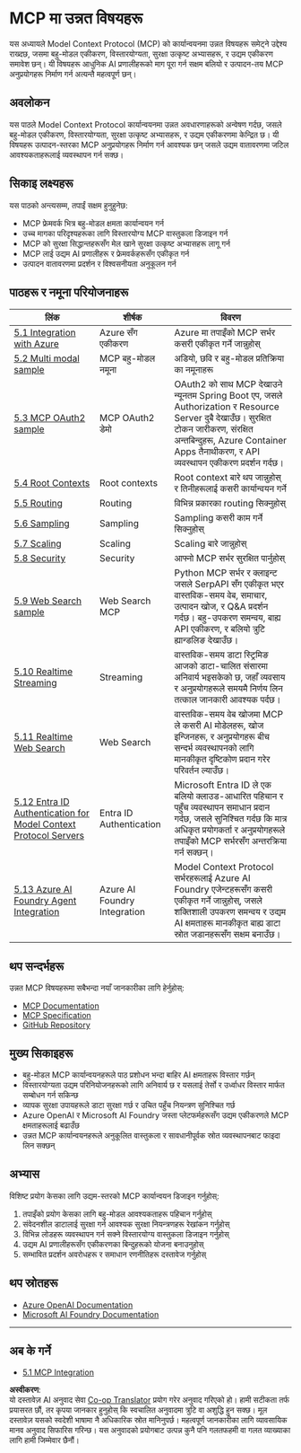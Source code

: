 <!--
CO_OP_TRANSLATOR_METADATA:
{
  "original_hash": "748c61250d4a326206b72b28f6154615",
  "translation_date": "2025-07-02T09:14:26+00:00",
  "source_file": "05-AdvancedTopics/README.md",
  "language_code": "ne"
}
-->
# MCP मा उन्नत विषयहरू

यस अध्यायले Model Context Protocol (MCP) को कार्यान्वयनमा उन्नत विषयहरू समेट्ने उद्देश्य राख्दछ, जसमा बहु-मोडल एकीकरण, विस्तारयोग्यता, सुरक्षा उत्कृष्ट अभ्यासहरू, र उद्यम एकीकरण समावेश छन्। यी विषयहरू आधुनिक AI प्रणालीहरूको माग पूरा गर्न सक्षम बलियो र उत्पादन-तय MCP अनुप्रयोगहरू निर्माण गर्न अत्यन्तै महत्वपूर्ण छन्।

## अवलोकन

यस पाठले Model Context Protocol कार्यान्वयनमा उन्नत अवधारणाहरूको अन्वेषण गर्दछ, जसले बहु-मोडल एकीकरण, विस्तारयोग्यता, सुरक्षा उत्कृष्ट अभ्यासहरू, र उद्यम एकीकरणमा केन्द्रित छ। यी विषयहरू उत्पादन-स्तरका MCP अनुप्रयोगहरू निर्माण गर्न आवश्यक छन् जसले उद्यम वातावरणमा जटिल आवश्यकताहरूलाई व्यवस्थापन गर्न सक्छ।

## सिकाइ लक्ष्यहरू

यस पाठको अन्त्यसम्म, तपाईं सक्षम हुनुहुनेछ:

- MCP फ्रेमवर्क भित्र बहु-मोडल क्षमता कार्यान्वयन गर्न
- उच्च मागका परिदृश्यहरूका लागि विस्तारयोग्य MCP वास्तुकला डिजाइन गर्न
- MCP को सुरक्षा सिद्धान्तहरूसँग मेल खाने सुरक्षा उत्कृष्ट अभ्यासहरू लागू गर्न
- MCP लाई उद्यम AI प्रणालीहरू र फ्रेमवर्कहरूसँग एकीकृत गर्न
- उत्पादन वातावरणमा प्रदर्शन र विश्वसनीयता अनुकूलन गर्न

## पाठहरू र नमूना परियोजनाहरू

| लिंक | शीर्षक | विवरण |
|------|-------|-------------|
| [5.1 Integration with Azure](./mcp-integration/README.md) | Azure सँग एकीकरण | Azure मा तपाइँको MCP सर्भर कसरी एकीकृत गर्ने जान्नुहोस् |
| [5.2 Multi modal sample](./mcp-multi-modality/README.md) | MCP बहु-मोडल नमूना | अडियो, छवि र बहु-मोडल प्रतिक्रिया का नमूनाहरू |
| [5.3 MCP OAuth2 sample](../../../05-AdvancedTopics/mcp-oauth2-demo) | MCP OAuth2 डेमो | OAuth2 को साथ MCP देखाउने न्यूनतम Spring Boot एप, जसले Authorization र Resource Server दुबै देखाउँछ। सुरक्षित टोकन जारीकरण, संरक्षित अन्तबिन्दुहरू, Azure Container Apps तैनाथीकरण, र API व्यवस्थापन एकीकरण प्रदर्शन गर्दछ। |
| [5.4 Root Contexts](./mcp-root-contexts/README.md) | Root contexts | Root context बारे थप जान्नुहोस् र तिनीहरूलाई कसरी कार्यान्वयन गर्ने |
| [5.5 Routing](./mcp-routing/README.md) | Routing | विभिन्न प्रकारका routing सिक्नुहोस् |
| [5.6 Sampling](./mcp-sampling/README.md) | Sampling | Sampling कसरी काम गर्ने सिक्नुहोस् |
| [5.7 Scaling](./mcp-scaling/README.md) | Scaling | Scaling बारे जान्नुहोस् |
| [5.8 Security](./mcp-security/README.md) | Security | आफ्नो MCP सर्भर सुरक्षित पार्नुहोस् |
| [5.9 Web Search sample](./web-search-mcp/README.md) | Web Search MCP | Python MCP सर्भर र क्लाइन्ट जसले SerpAPI सँग एकीकृत भएर वास्तविक-समय वेब, समाचार, उत्पादन खोज, र Q&A प्रदर्शन गर्दछ। बहु-उपकरण समन्वय, बाह्य API एकीकरण, र बलियो त्रुटि ह्यान्डलिङ देखाउँछ। |
| [5.10 Realtime Streaming](./mcp-realtimestreaming/README.md) | Streaming | वास्तविक-समय डाटा स्ट्रिमिङ आजको डाटा-चालित संसारमा अनिवार्य भइसकेको छ, जहाँ व्यवसाय र अनुप्रयोगहरूले समयमै निर्णय लिन तत्काल जानकारी आवश्यक पर्दछ। |
| [5.11 Realtime Web Search](./mcp-realtimesearch/README.md) | Web Search | वास्तविक-समय वेब खोजमा MCP ले कसरी AI मोडेलहरू, खोज इन्जिनहरू, र अनुप्रयोगहरू बीच सन्दर्भ व्यवस्थापनको लागि मानकीकृत दृष्टिकोण प्रदान गरेर परिवर्तन ल्याउँछ। |
| [5.12  Entra ID Authentication for Model Context Protocol Servers](./mcp-security-entra/README.md) | Entra ID Authentication | Microsoft Entra ID ले एक बलियो क्लाउड-आधारित पहिचान र पहुँच व्यवस्थापन समाधान प्रदान गर्दछ, जसले सुनिश्चित गर्दछ कि मात्र अधिकृत प्रयोगकर्ता र अनुप्रयोगहरूले तपाइँको MCP सर्भरसँग अन्तरक्रिया गर्न सक्छन्। |
| [5.13 Azure AI Foundry Agent Integration](./mcp-foundry-agent-integration/README.md) | Azure AI Foundry Integration | Model Context Protocol सर्भरहरूलाई Azure AI Foundry एजेन्टहरूसँग कसरी एकीकृत गर्ने जान्नुहोस्, जसले शक्तिशाली उपकरण समन्वय र उद्यम AI क्षमताहरू मानकीकृत बाह्य डाटा स्रोत जडानहरूसँग सक्षम बनाउँछ। |

## थप सन्दर्भहरू

उन्नत MCP विषयहरूमा सबैभन्दा नयाँ जानकारीका लागि हेर्नुहोस्:
- [MCP Documentation](https://modelcontextprotocol.io/)
- [MCP Specification](https://spec.modelcontextprotocol.io/)
- [GitHub Repository](https://github.com/modelcontextprotocol)

## मुख्य सिकाइहरू

- बहु-मोडल MCP कार्यान्वयनहरूले पाठ प्रशोधन भन्दा बाहिर AI क्षमताहरू विस्तार गर्छन्
- विस्तारयोग्यता उद्यम परिनियोजनहरूको लागि अनिवार्य छ र यसलाई तेर्सो र उर्ध्वाधर विस्तार मार्फत सम्बोधन गर्न सकिन्छ
- व्यापक सुरक्षा उपायहरूले डाटा सुरक्षा गर्छ र उचित पहुँच नियन्त्रण सुनिश्चित गर्छ
- Azure OpenAI र Microsoft AI Foundry जस्ता प्लेटफर्महरूसँग उद्यम एकीकरणले MCP क्षमताहरूलाई बढाउँछ
- उन्नत MCP कार्यान्वयनहरूले अनुकूलित वास्तुकला र सावधानीपूर्वक स्रोत व्यवस्थापनबाट फाइदा लिन सक्छन्

## अभ्यास

विशिष्ट प्रयोग केसका लागि उद्यम-स्तरको MCP कार्यान्वयन डिजाइन गर्नुहोस्:

1. तपाइँको प्रयोग केसका लागि बहु-मोडल आवश्यकताहरू पहिचान गर्नुहोस्
2. संवेदनशील डाटालाई सुरक्षा गर्न आवश्यक सुरक्षा नियन्त्रणहरू रेखांकन गर्नुहोस्
3. विभिन्न लोडहरू व्यवस्थापन गर्न सक्ने विस्तारयोग्य वास्तुकला डिजाइन गर्नुहोस्
4. उद्यम AI प्रणालीहरूसँग एकीकरणका बिन्दुहरूको योजना बनाउनुहोस्
5. सम्भावित प्रदर्शन अवरोधहरू र समाधान रणनीतिहरू दस्तावेज गर्नुहोस्

## थप स्रोतहरू

- [Azure OpenAI Documentation](https://learn.microsoft.com/en-us/azure/ai-services/openai/)
- [Microsoft AI Foundry Documentation](https://learn.microsoft.com/en-us/ai-services/)

---

## अब के गर्ने

- [5.1 MCP Integration](./mcp-integration/README.md)

**अस्वीकरण**:  
यो दस्तावेज़ AI अनुवाद सेवा [Co-op Translator](https://github.com/Azure/co-op-translator) प्रयोग गरेर अनुवाद गरिएको हो। हामी सटीकता तर्फ प्रयासरत छौं, तर कृपया जानकार हुनुहोस् कि स्वचालित अनुवादमा त्रुटि वा अशुद्धि हुन सक्छ। मूल दस्तावेज़ यसको स्वदेशी भाषामा नै अधिकारिक स्रोत मानिनुपर्छ। महत्वपूर्ण जानकारीका लागि व्यावसायिक मानव अनुवाद सिफारिस गरिन्छ। यस अनुवादको प्रयोगबाट उत्पन्न कुनै पनि गलतफहमी वा गलत व्याख्याका लागि हामी जिम्मेवार छैनौं।